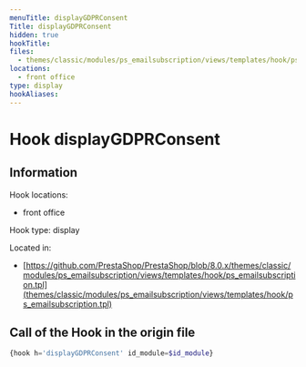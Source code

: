 ```yaml
---
menuTitle: displayGDPRConsent
Title: displayGDPRConsent
hidden: true
hookTitle: 
files:
  - themes/classic/modules/ps_emailsubscription/views/templates/hook/ps_emailsubscription.tpl
locations:
  - front office
type: display
hookAliases:
---
```


# Hook displayGDPRConsent

## Information

Hook locations: 
  - front office

Hook type: display

Located in: 
  - [https://github.com/PrestaShop/PrestaShop/blob/8.0.x/themes/classic/modules/ps_emailsubscription/views/templates/hook/ps_emailsubscription.tpl](themes/classic/modules/ps_emailsubscription/views/templates/hook/ps_emailsubscription.tpl)

## Call of the Hook in the origin file

```php
{hook h='displayGDPRConsent' id_module=$id_module}
```